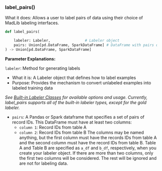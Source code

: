 ### label_pairs()

What it does: Allows a user to label pairs of data using their choice of MadLib labeling interfaces.

```python
def label_pairs(

    labeler: Labeler,                # Labeler object
    pairs: Union[pd.DataFrame, SparkDataFrame] # DataFrame with pairs of id's
) -> Union[pd.DataFrame, SparkDataFrame]
```

**Parameter Explanations:**

`labeler`: Method for generating labels

- What it is: A Labeler object that defines how to label examples
- Purpose: Provides the mechanism to convert unlabeled examples into labeled training data

_See [Built-in Labeler Classes](#built-in-labeler-classes) for available options and usage. Currently, label_pairs supports all of the built-in labeler types, except for the gold labeler._

* `pairs`: A Pandas or Spark dataframe that specifies a set of pairs of record IDs. This DataFrame must have at least two columns:
  - `column 1`: Record IDs from table A
  - `column 2`: Record IDs from table B
The columns may be named anything, but the first column must have the records IDs from table A and the second column must have the record IDs from table B.
Table A and Table B are specified as `a_df` and `b_df`, respectively, when you create your labeler object.
If there are more than two columns, only the first two columns will be considered. The rest will be ignored and are not for labeling data.
